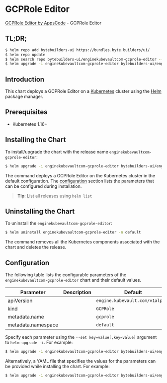 # GCPRole Editor

[GCPRole Editor by AppsCode](https://byte.builders) - GCPRole Editor

## TL;DR;

```bash
$ helm repo add bytebuilders-ui https://bundles.byte.builders/ui/
$ helm repo update
$ helm search repo bytebuilders-ui/enginekubevaultcom-gcprole-editor --version=v0.4.7
$ helm upgrade -i enginekubevaultcom-gcprole-editor bytebuilders-ui/enginekubevaultcom-gcprole-editor -n default --create-namespace --version=v0.4.7
```

## Introduction

This chart deploys a GCPRole Editor on a [Kubernetes](http://kubernetes.io) cluster using the [Helm](https://helm.sh) package manager.

## Prerequisites

- Kubernetes 1.16+

## Installing the Chart

To install/upgrade the chart with the release name `enginekubevaultcom-gcprole-editor`:

```bash
$ helm upgrade -i enginekubevaultcom-gcprole-editor bytebuilders-ui/enginekubevaultcom-gcprole-editor -n default --create-namespace --version=v0.4.7
```

The command deploys a GCPRole Editor on the Kubernetes cluster in the default configuration. The [configuration](#configuration) section lists the parameters that can be configured during installation.

> **Tip**: List all releases using `helm list`

## Uninstalling the Chart

To uninstall the `enginekubevaultcom-gcprole-editor`:

```bash
$ helm uninstall enginekubevaultcom-gcprole-editor -n default
```

The command removes all the Kubernetes components associated with the chart and deletes the release.

## Configuration

The following table lists the configurable parameters of the `enginekubevaultcom-gcprole-editor` chart and their default values.

|     Parameter      | Description |                  Default                   |
|--------------------|-------------|--------------------------------------------|
| apiVersion         |             | <code>engine.kubevault.com/v1alpha1</code> |
| kind               |             | <code>GCPRole</code>                       |
| metadata.name      |             | <code>gcprole</code>                       |
| metadata.namespace |             | <code>default</code>                       |


Specify each parameter using the `--set key=value[,key=value]` argument to `helm upgrade -i`. For example:

```bash
$ helm upgrade -i enginekubevaultcom-gcprole-editor bytebuilders-ui/enginekubevaultcom-gcprole-editor -n default --create-namespace --version=v0.4.7 --set apiVersion=engine.kubevault.com/v1alpha1
```

Alternatively, a YAML file that specifies the values for the parameters can be provided while
installing the chart. For example:

```bash
$ helm upgrade -i enginekubevaultcom-gcprole-editor bytebuilders-ui/enginekubevaultcom-gcprole-editor -n default --create-namespace --version=v0.4.7 --values values.yaml
```
